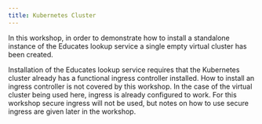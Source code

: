 ```yaml
---
title: Kubernetes Cluster
---
```


In this workshop, in order to demonstrate how to install a standalone instance
of the Educates lookup service a single empty virtual cluster has been created.

Installation of the Educates lookup service requires that the Kubernetes cluster
already has a functional ingress controller installed. How to install an ingress
controller is not covered by this workshop. In the case of the virtual cluster
being used here, ingress is already configured to work. For this workshop secure
ingress will not be used, but notes on how to use secure ingress are given later
in the workshop.

